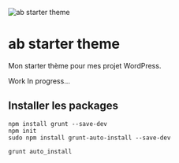 
![ab starter theme](http://img15.hostingpics.net/pics/116484Capturedecran20160328a231851.png)

# ab starter theme

Mon starter thème pour mes projet WordPress.

Work In progress...


## Installer les packages


```
npm install grunt --save-dev
npm init
sudo npm install grunt-auto-install --save-dev

grunt auto_install

```
